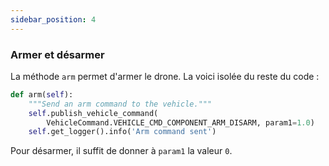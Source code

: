 ```yaml
---
sidebar_position: 4
---
```

### Armer et désarmer
La méthode `arm` permet d'armer le drone. La voici isolée du reste du code :
```python
def arm(self):
    """Send an arm command to the vehicle."""
    self.publish_vehicle_command(
        VehicleCommand.VEHICLE_CMD_COMPONENT_ARM_DISARM, param1=1.0)
    self.get_logger().info('Arm command sent')
```

Pour désarmer, il suffit de donner à `param1` la valeur `0`.